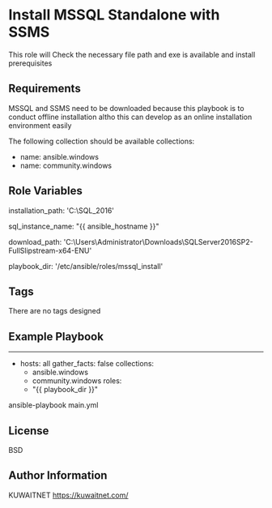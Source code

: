 Install MSSQL Standalone with SSMS
=========

This role will Check the necessary file path and exe is available and install prerequisites  

Requirements
------------
MSSQL and SSMS need to be downloaded because this playbook is to conduct offline installation altho this can develop as an online installation environment easily  

The following collection should be available
collections:
- name: ansible.windows
- name: community.windows

Role Variables
--------------
installation_path: 'C:\SQL_2016'

sql_instance_name: "{{ ansible_hostname }}"

download_path: 'C:\Users\Administrator\Downloads\SQLServer2016SP2-FullSlipstream-x64-ENU\'

playbook_dir: '/etc/ansible/roles/mssql_install'

Tags 
-------------
There are no tags designed 


Example Playbook
----------------
---
- hosts: all
  gather_facts: false
  collections:
    - ansible.windows
    - community.windows
  roles: 
     - "{{ playbook_dir }}"

ansible-playbook main.yml 

License
-------

BSD

Author Information
------------------

KUWAITNET
https://kuwaitnet.com/
